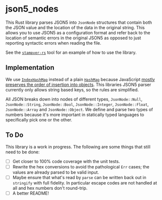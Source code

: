 # json5_nodes

This Rust library parses JSON5 into `JsonNode` structures that contain both the JSON value and the location of the data in the original string. This allows you to use JSON5 as a configuration format and refer back to the location of semantic errors in the original JSON5 as opposed to just reporting syntactic errors when reading the file.

See the [`stampver-rs`](https://github.com/jlyonsmith/stampver-rs) tool for an example of how to use the library.

## Implementation

We use [`IndexHashMap`](https://crates.io/crates/hashlink) instead of a plain [`HashMap`](https://doc.rust-lang.org/std/collections/struct.HashMap.html) because JavaScript [mostly preserves the order of insertion into objects](https://stackoverflow.com/a/38218582). This libraries JSON5 parser currently only allows string based keys, so the rules are simplified.

All JSON breaks down into nodes of different types, `JsonNode::Null`, `JsonNode::String`, `JsonNode::Bool`, `JsonNode::Integer`, `JsonNode::Float`, `JsonNode::Array` and `JsonNode::Object`.  We define and parse two types of numbers because it's more important in statically typed languages to specifically pick one or the other.

## To Do

This library is a work in progress.  The following are some things that still need to be done:

- [ ] Get closer to 100% code coverage with the unit tests.
- [ ] Rewrite the hex conversions to avoid the pathological `Err` cases; the values are already parsed to be valid input.
- [ ] Maybe ensure that what's read by `parse` can be written back out in `stringify` with full fidelity.  In particular escape codes are not handled at all and hex numbers don't round-trip.
- [ ] A better README!
